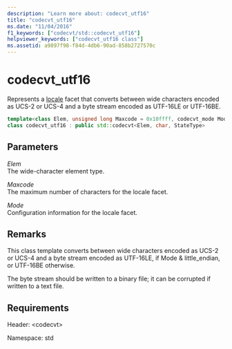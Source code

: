 ```yaml
---
description: "Learn more about: codecvt_utf16"
title: "codecvt_utf16"
ms.date: "11/04/2016"
f1_keywords: ["codecvt/std::codecvt_utf16"]
helpviewer_keywords: ["codecvt_utf16 class"]
ms.assetid: a9897f98-f84d-4db6-90ad-858b2727570c
---
```

# codecvt_utf16

Represents a [locale](../standard-library/locale-class.md) facet that converts between wide characters encoded as UCS-2 or UCS-4 and a byte stream encoded as UTF-16LE or UTF-16BE.

```cpp
template<class Elem, unsigned long Maxcode = 0x10ffff, codecvt_mode Mode = (codecvt_mode)0>
class codecvt_utf16 : public std::codecvt<Elem, char, StateType>
```

## Parameters

*Elem*\
The wide-character element type.

*Maxcode*\
The maximum number of characters for the locale facet.

*Mode*\
Configuration information for the locale facet.

## Remarks

This class template converts between wide characters encoded as UCS-2 or UCS-4 and a byte stream encoded as UTF-16LE, if Mode & little_endian, or UTF-16BE otherwise.

The byte stream should be written to a binary file; it can be corrupted if written to a text file.

## Requirements

Header: \<codecvt>

Namespace: std
